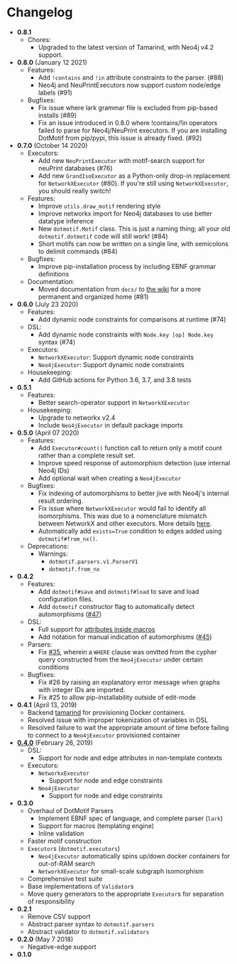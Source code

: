 # Changelog

-   **0.8.1**
    -   Chores:
        -   Upgraded to the latest version of Tamarind, with Neo4j v4.2 support.
-   **0.8.0** (January 12 2021)
    -   Features:
        -   Add `!contains` and `!in` attribute constraints to the parser. (#88)
        -   Neo4j and NeuPrintExecutors now support custom node/edge labels (#91)
    -   Bugfixes:
        -   Fix issue where lark grammar file is excluded from pip-based installs (#89)
        -   Fix an issue introduced in 0.8.0 where !contains/!in operators failed to parse for Neo4j/NeuPrint executors. If you are installing DotMotif from pip/pypi, this issue is already fixed. (#92)
-   **0.7.0** (October 14 2020)
    -   Executors:
        -   Add new `NeuPrintExecutor` with motif-search support for neuPrint databases (#76)
        -   Add new `GrandIsoExecutor` as a Python-only drop-in replacement for `NetworkXExecutor` (#80). If you're still using `NetworkXExecutor`, you should really switch!
    -   Features:
        -   Improve `utils.draw_motif` rendering style
        -   Improve networkx import for Neo4j databases to use better datatype inference
        -   New `dotmotif.Motif` class. This is just a naming thing; all your old `dotmotif.dotmotif` code will still work! (#84)
        -   Short motifs can now be written on a single line, with semicolons to delimit commands (#84)
    -   Bugfixes:
        -   Improve pip-installation process by including EBNF grammar definitions
    -   Documentation:
        -   Moved documentation from `docs/` to [the wiki](https://github.com/aplbrain/dotmotif/wiki) for a more permanent and organized home (#81)
-   **0.6.0** (July 23 2020)
    -   Features:
        -   Add dynamic node constraints for comparisons at runtime (#74)
    -   DSL:
        -   Add dynamic node constraints with `Node.key [op] Node.key` syntax (#74)
    -   Executors:
        -   `NetworkXExecutor`: Support dynamic node constraints
        -   `Neo4jExecutor`: Support dynamic node constraints
    -   Housekeeping:
        -   Add GitHub actions for Python 3.6, 3.7, and 3.8 tests
-   **0.5.1**
    -   Features:
        -   Better search-operator support in `NetworkXExecutor`
    -   Housekeeping:
        -   Upgrade to networkx v2.4
        -   Include `Neo4jExecutor` in default package imports
-   **0.5.0** (April 07 2020)
    -   Features:
        -   Add `Executor#count()` function call to return only a motif count rather than a complete result set.
        -   Improve speed response of automorphism detection (use internal Neo4j IDs)
        -   Add optional wait when creating a `Neo4jExecutor`
    -   Bugfixes:
        -   Fix indexing of automorphisms to better jive with Neo4j's internal result ordering.
        -   Fix issue where `NetworkXExecutor` would fail to identify all isomorphisms. This was due to a nomenclature mismatch between NetworkX and other executors. More details [here](https://github.com/aplbrain/dotmotif/issues/64).
        -   Automatically add `exists=True` condition to edges added using `dotmotif#from_nx()`.
    -   Deprecations:
        -   Warnings:
            -   `dotmotif.parsers.v1.ParserV1`
            -   `dotmotif.from_nx`
-   **0.4.2**
    -   Features:
        -   Add `dotmotif#save` and `dotmotif#load` to save and load configuration files.
        -   Add `dotmotif` constructor flag to automatically detect automorphisms ([#47](https://github.com/aplbrain/dotmotif/pull/47))
    -   DSL:
        -   Full support for [attributes inside macros](https://github.com/aplbrain/dotmotif/pull/38)
        -   Add notation for manual indication of automorphisms ([#45](https://github.com/aplbrain/dotmotif/pull/45))
    -   Parsers:
        -   Fix [#35](https://github.com/aplbrain/dotmotif/issues/35), wherein a `WHERE` clause was omitted from the cypher query constructed from the `Neo4jExecutor` under certain conditions
    -   Bugfixes:
        -   Fix #26 by raising an explanatory error message when graphs with integer IDs are imported.
        -   Fix #25 to allow pip-installability outside of edit-mode
-   **0.4.1** (April 13, 2019)
    -   Backend [tamarind](https://github.com/fitmango/tamarind) for provisioning Docker containers.
    -   Resolved issue with improper tokenization of variables in DSL
    -   Resolved failure to wait the appropriate amount of time before failing to connect to a `Neo4jExecutor` provisioned container
-   [**0.4.0**](https://github.com/aplbrain/dotmotif/releases/tag/v0.4.0) (February 26, 2019)
    -   DSL:
        -   Support for node and edge attributes in non-template contexts
    -   Executors:
        -   `NetworkxExecutor`
            -   Support for node and edge constraints
        -   `Neo4jExecutor`
            -   Support for node and edge constraints
-   **0.3.0**
    -   Overhaul of DotMotif Parsers
        -   Implement EBNF spec of language, and complete parser (`lark`)
        -   Support for macros (templating engine)
        -   Inline validation
    -   Faster motif construction
    -   `Executor`s (`dotmotif.executors`)
        -   `Neo4jExecutor` automatically spins up/down docker containers for out-of-RAM search
        -   `NetworkXExecutor` for small-scale subgraph isomorphism
    -   Comprehensive test suite
    -   Base implementations of `Validator`s
    -   Move query generators to the appropriate `Executor`s for separation of responsibility
-   **0.2.1**
    -   Remove CSV support
    -   Abstract parser syntax to `dotmotif.parsers`
    -   Abstract validator to `dotmotif.validators`
-   **0.2.0** (May 7 2018)
    -   Negative-edge support
-   **0.1.0**
